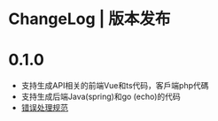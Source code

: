 # ChangeLog | 版本发布

# 0.1.0
* 支持生成API相关的前端Vue和ts代码，客戶端php代碼 
* 支持生成后端Java(spring)和go (echo)的代码
* [错误处理规范](https://version.uuzu.com/Merlion/protoapi/src/master/docs/ErrorHandling.md)


